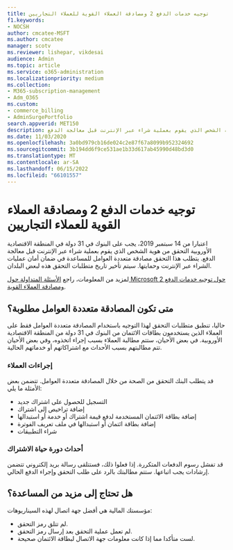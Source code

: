 ```yaml
---
title: توجيه خدمات الدفع 2 ومصادقة العملاء القوية للعملاء التجاريين
f1.keywords:
- NOCSH
author: cmcatee-MSFT
ms.author: cmcatee
manager: scotv
ms.reviewer: lishepar, vikdesai
audience: Admin
ms.topic: article
ms.service: o365-administration
ms.localizationpriority: medium
ms.collection:
- M365-subscription-management
- Adm_O365
ms.custom:
- commerce_billing
- AdminSurgePortfolio
search.appverid: MET150
description: اعتبارا من 14 سبتمبر 2019، يجب على البنوك في 31 دولة في المنطقة الاقتصادية الأوروبية التحقق من هوية الشخص الذي يقوم بعملية شراء عبر الإنترنت قبل معالجة الدفع.
ms.date: 11/03/2020
ms.openlocfilehash: 3a0bd979cb16de024c2e87f67a8099b952324692
ms.sourcegitcommit: 3b194dd6f9ce531ae1b33d617ab45990d48bd3d0
ms.translationtype: MT
ms.contentlocale: ar-SA
ms.lasthandoff: 06/15/2022
ms.locfileid: "66101557"
---
```

# <a name="payment-services-directive-2-and-strong-customer-authentication-for-commercial-customers"></a>توجيه خدمات الدفع 2 ومصادقة العملاء القوية للعملاء التجاريين

اعتبارا من 14 سبتمبر 2019، يجب على البنوك في 31 دولة في المنطقة الاقتصادية الأوروبية التحقق من هوية الشخص الذي يقوم بعملية شراء عبر الإنترنت قبل معالجة الدفع. يتطلب هذا التحقق مصادقة متعددة العوامل للمساعدة في ضمان أمان عمليات الشراء عبر الإنترنت وحمايتها. سيتم تأخير تاريخ متطلبات التحقق هذه لبعض البلدان.

لمزيد من المعلومات، راجع [الأسئلة المتداولة حول Microsoft حول توجيه خدمات الدفع 2 ومصادقة العملاء القوية](https://support.microsoft.com/help/4517854/microsoft-account-open-banking-customer-authentication).

## <a name="when-is-multi-factor-authentication-required"></a>متى تكون المصادقة متعددة العوامل مطلوبة؟

حاليا، تنطبق متطلبات التحقق لهذا التوجيه باستخدام المصادقة متعددة العوامل فقط على العملاء الذين يستخدمون بطاقات الائتمان من البنوك في 31 دولة من المنطقة الاقتصادية الأوروبية. في بعض الأحيان، ستتم مطالبة العملاء بسبب إجراء اتخذوه، وفي بعض الأحيان تتم مطالبتهم بسبب الأحداث مع اشتراكاتهم أو خدماتهم الحالية.

### <a name="customer-actions"></a>إجراءات العملاء

قد يتطلب البنك التحقق من الصحة من خلال المصادقة متعددة العوامل. تتضمن بعض الأمثلة ما يلي:

- التسجيل للحصول على اشتراك جديد
- إضافة تراخيص إلى اشتراك
- إضافة بطاقة الائتمان المستخدمة لدفع قيمة اشتراك أو خدمة أو استبدالها
- إضافة بطاقة ائتمان أو استبدالها في ملف تعريف الفوترة
- شراء التطبيقات

### <a name="subscription-lifecycle-events"></a>أحداث دورة حياة الاشتراك

قد تفشل رسوم الدفعات المتكررة. إذا فعلوا ذلك، فستتلقى رسالة بريد إلكتروني تتضمن إرشادات يجب اتباعها. ستتم مطالبتك بالرد على طلب التحقق وإجراء الدفع الحالي.

## <a name="need-more-help"></a>هل تحتاج إلى مزيد من المساعدة؟

مؤسستك المالية هي أفضل جهة اتصال لهذه السيناريوهات:

- لم تتلق رمز التحقق.  
- لم تعمل عملية التحقق بعد إرسال رمز التحقق.
- لست متأكدا مما إذا كانت معلومات جهة الاتصال لبطاقة الائتمان صحيحة.
